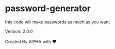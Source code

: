 # password-generator
this code will make passwords as much as you want

Version: 2.0.0
<br><br>
Created By AlPHA with ❤️

